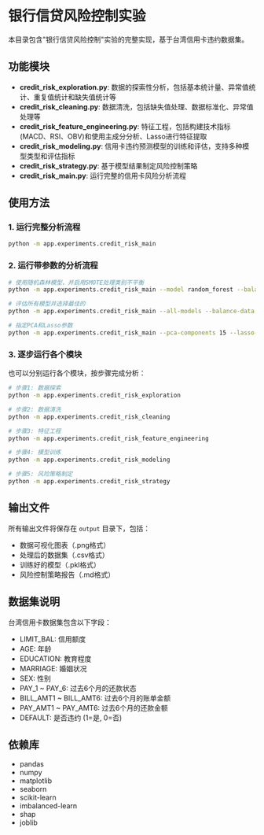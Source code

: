 # 银行信贷风险控制实验

本目录包含"银行信贷风险控制"实验的完整实现，基于台湾信用卡违约数据集。

## 功能模块

- **credit_risk_exploration.py**: 数据的探索性分析，包括基本统计量、异常值统计、重复值统计和缺失值统计等
- **credit_risk_cleaning.py**: 数据清洗，包括缺失值处理、数据标准化、异常值处理等
- **credit_risk_feature_engineering.py**: 特征工程，包括构建技术指标(MACD、RSI、OBV)和使用主成分分析、Lasso进行特征提取
- **credit_risk_modeling.py**: 信用卡违约预测模型的训练和评估，支持多种模型类型和评估指标
- **credit_risk_strategy.py**: 基于模型结果制定风险控制策略
- **credit_risk_main.py**: 运行完整的信用卡风险分析流程

## 使用方法

### 1. 运行完整分析流程

```bash
python -m app.experiments.credit_risk_main
```

### 2. 运行带参数的分析流程

```bash
# 使用随机森林模型，并启用SMOTE处理类别不平衡
python -m app.experiments.credit_risk_main --model random_forest --balance-data

# 评估所有模型并选择最佳的
python -m app.experiments.credit_risk_main --all-models --balance-data

# 指定PCA和Lasso参数
python -m app.experiments.credit_risk_main --pca-components 15 --lasso-alpha 0.005
```

### 3. 逐步运行各个模块

也可以分别运行各个模块，按步骤完成分析：

```bash
# 步骤1: 数据探索
python -m app.experiments.credit_risk_exploration

# 步骤2: 数据清洗
python -m app.experiments.credit_risk_cleaning

# 步骤3: 特征工程
python -m app.experiments.credit_risk_feature_engineering

# 步骤4: 模型训练
python -m app.experiments.credit_risk_modeling

# 步骤5: 风险策略制定
python -m app.experiments.credit_risk_strategy
```

## 输出文件

所有输出文件将保存在 `output` 目录下，包括：

- 数据可视化图表（.png格式）
- 处理后的数据集（.csv格式）
- 训练好的模型（.pkl格式）
- 风险控制策略报告（.md格式）

## 数据集说明

台湾信用卡数据集包含以下字段：

- LIMIT_BAL: 信用额度
- AGE: 年龄
- EDUCATION: 教育程度
- MARRIAGE: 婚姻状况
- SEX: 性别
- PAY_1 ~ PAY_6: 过去6个月的还款状态
- BILL_AMT1 ~ BILL_AMT6: 过去6个月的账单金额
- PAY_AMT1 ~ PAY_AMT6: 过去6个月的还款金额
- DEFAULT: 是否违约 (1=是, 0=否)

## 依赖库

- pandas
- numpy
- matplotlib
- seaborn
- scikit-learn
- imbalanced-learn
- shap
- joblib 